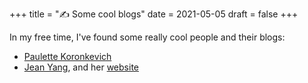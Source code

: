+++
title = "✍ Some cool blogs"
date = 2021-05-05
draft = false
+++

In my free time, I've found some really cool people and their blogs<!-- more -->:
- [Paulette Koronkevich](https://koronkevi.ch/posts)
- [Jean Yang](https://jxyzabc.blogspot.com/), and her [website](http://jeanyang.com/)
